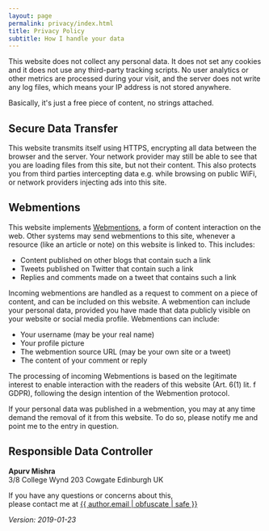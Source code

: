 ```yaml
---
layout: page
permalink: privacy/index.html
title: Privacy Policy
subtitle: How I handle your data
---
```


This website does not collect any personal data. It does not set any cookies and it does not use any third-party tracking scripts. No user analytics or other metrics are processed during your visit, and the server does not write any log files, which means your IP address is not stored anywhere.

Basically, it's just a free piece of content, no strings attached.

## Secure Data Transfer

This website transmits itself using HTTPS, encrypting all data between the browser and the server. Your network provider may still be able to see that you are loading files from this site, but not their content. This also protects you from third parties intercepting data e.g. while browsing on public WiFi, or network providers injecting ads into this site.

## Webmentions

This website implements [Webmentions](https://en.wikipedia.org/wiki/Webmention), a form of content interaction on the web. Other systems may send webmentions to this site, whenever a resource (like an article or note) on this website is linked to. This includes:

* Content published on other blogs that contain such a link
* Tweets published on Twitter that contain such a link
* Replies and comments made on a tweet that contains such a link

Incoming webmentions are handled as a request to comment on a piece of content, and can be included on this website. A webmention can include your personal data, provided you have made that data publicly visible on your website or social media profile. Webmentions can include:

* Your username (may be your real name)
* Your profile picture
* The webmention source URL (may be your own site or a tweet)
* The content of your comment or reply

The processing of incoming Webmentions is based on the legitimate interest to enable interaction with the readers of this website (Art. 6(1) lit. f GDPR), following the design intention of the Webmention protocol.

If your personal data was published in a webmention, you may at any time demand the removal of it from this website. To do so, please notify me and point me to the entry in question.

## Responsible Data Controller

__Apurv Mishra__  
3/8 College Wynd
203 Cowgate
Edinburgh
UK

If you have any questions or concerns about this,  
please contact me at <a href="mailto:{{ author.email | obfuscate | safe }}">{{ author.email | obfuscate | safe }}</a>

<p class="u-align-right"><em>Version: 2019-01-23</em></p>
